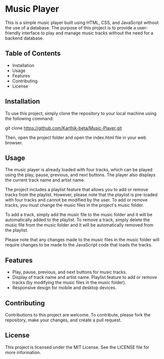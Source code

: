 # Music Player

This is a simple music player built using HTML, CSS, and JavaScript without the use of a database. The purpose of this project is to provide a user-friendly interface to play and manage music tracks without the need for a backend database.

## Table of Contents

* Installation
* Usage
* Features
* Contributing
* License

## Installation

To use this project, simply clone the repository to your local machine using the following command:

git clone https://github.com/Karthik-beta/Music-Player.git


Then, open the project folder and open the index.html file in your web browser.

## Usage

The music player is already loaded with four tracks, which can be played using the play, pause, previous, and next buttons. The player also displays the current track name and artist name.

The project includes a playlist feature that allows you to add or remove tracks from the playlist. However, please note that the playlist is pre-loaded with four tracks and cannot be modified by the user. To add or remove tracks, you must change the music files in the project's music folder.

To add a track, simply add the music file to the music folder and it will be automatically added to the playlist. To remove a track, simply delete the music file from the music folder and it will be automatically removed from the playlist.

Please note that any changes made to the music files in the music folder will require changes to be made to the JavaScript code that loads the tracks.

## Features

* Play, pause, previous, and next buttons for music tracks.
* Display of track name and artist name.
Playlist feature to add or remove tracks (by modifying the music files in the music folder).
* Responsive design for mobile and desktop devices.

## Contributing

Contributions to this project are welcome. To contribute, please fork the repository, make your changes, and create a pull request.

## License

This project is licensed under the MIT License. See the LICENSE file for more information.
